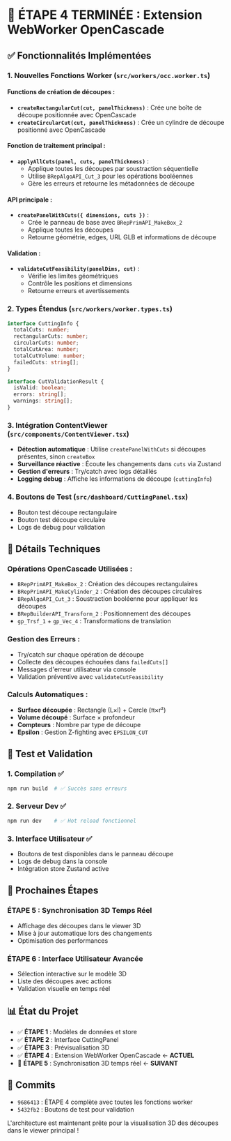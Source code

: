 # 🎉 ÉTAPE 4 TERMINÉE : Extension WebWorker OpenCascade

## ✅ Fonctionnalités Implémentées

### 1. **Nouvelles Fonctions Worker** (`src/workers/occ.worker.ts`)

#### Functions de création de découpes :
- **`createRectangularCut(cut, panelThickness)`** : Crée une boîte de découpe positionnée avec OpenCascade
- **`createCircularCut(cut, panelThickness)`** : Crée un cylindre de découpe positionné avec OpenCascade

#### Fonction de traitement principal :
- **`applyAllCuts(panel, cuts, panelThickness)`** : 
  - Applique toutes les découpes par soustraction séquentielle
  - Utilise `BRepAlgoAPI_Cut_3` pour les opérations booléennes
  - Gère les erreurs et retourne les métadonnées de découpe

#### API principale :
- **`createPanelWithCuts({ dimensions, cuts })`** :
  - Crée le panneau de base avec `BRepPrimAPI_MakeBox_2`
  - Applique toutes les découpes
  - Retourne géométrie, edges, URL GLB et informations de découpe

#### Validation :
- **`validateCutFeasibility(panelDims, cut)`** :
  - Vérifie les limites géométriques
  - Contrôle les positions et dimensions
  - Retourne erreurs et avertissements

### 2. **Types Étendus** (`src/workers/worker.types.ts`)

```typescript
interface CuttingInfo {
  totalCuts: number;
  rectangularCuts: number;
  circularCuts: number;
  totalCutArea: number;
  totalCutVolume: number;
  failedCuts: string[];
}

interface CutValidationResult {
  isValid: boolean;
  errors: string[];
  warnings: string[];
}
```

### 3. **Intégration ContentViewer** (`src/components/ContentViewer.tsx`)

- **Détection automatique** : Utilise `createPanelWithCuts` si découpes présentes, sinon `createBox`
- **Surveillance réactive** : Écoute les changements dans `cuts` via Zustand
- **Gestion d'erreurs** : Try/catch avec logs détaillés
- **Logging debug** : Affiche les informations de découpe (`cuttingInfo`)

### 4. **Boutons de Test** (`src/dashboard/CuttingPanel.tsx`)

- Bouton test découpe rectangulaire
- Bouton test découpe circulaire
- Logs de debug pour validation

## 🔧 Détails Techniques

### Opérations OpenCascade Utilisées :
- `BRepPrimAPI_MakeBox_2` : Création des découpes rectangulaires
- `BRepPrimAPI_MakeCylinder_2` : Création des découpes circulaires
- `BRepAlgoAPI_Cut_3` : Soustraction booléenne pour appliquer les découpes
- `BRepBuilderAPI_Transform_2` : Positionnement des découpes
- `gp_Trsf_1` + `gp_Vec_4` : Transformations de translation

### Gestion des Erreurs :
- Try/catch sur chaque opération de découpe
- Collecte des découpes échouées dans `failedCuts[]`
- Messages d'erreur utilisateur via console
- Validation préventive avec `validateCutFeasibility`

### Calculs Automatiques :
- **Surface découpée** : Rectangle (L×l) + Cercle (π×r²)
- **Volume découpé** : Surface × profondeur
- **Compteurs** : Nombre par type de découpe
- **Epsilon** : Gestion Z-fighting avec `EPSILON_CUT`

## 🧪 Test et Validation

### 1. **Compilation** ✅
```bash
npm run build  # ✅ Succès sans erreurs
```

### 2. **Serveur Dev** ✅
```bash
npm run dev    # ✅ Hot reload fonctionnel
```

### 3. **Interface Utilisateur** ✅
- Boutons de test disponibles dans le panneau découpe
- Logs de debug dans la console
- Intégration store Zustand active

## 🎯 Prochaines Étapes

### ÉTAPE 5 : Synchronisation 3D Temps Réel
- Affichage des découpes dans le viewer 3D
- Mise à jour automatique lors des changements
- Optimisation des performances

### ÉTAPE 6 : Interface Utilisateur Avancée
- Sélection interactive sur le modèle 3D
- Liste des découpes avec actions
- Validation visuelle en temps réel

## 📊 État du Projet

- ✅ **ÉTAPE 1** : Modèles de données et store
- ✅ **ÉTAPE 2** : Interface CuttingPanel  
- ✅ **ÉTAPE 3** : Prévisualisation 3D
- ✅ **ÉTAPE 4** : Extension WebWorker OpenCascade ← **ACTUEL**
- 🎯 **ÉTAPE 5** : Synchronisation 3D temps réel ← **SUIVANT**

## 🔗 Commits

- `9686413` : ÉTAPE 4 complète avec toutes les fonctions worker
- `5432fb2` : Boutons de test pour validation

L'architecture est maintenant prête pour la visualisation 3D des découpes dans le viewer principal !
